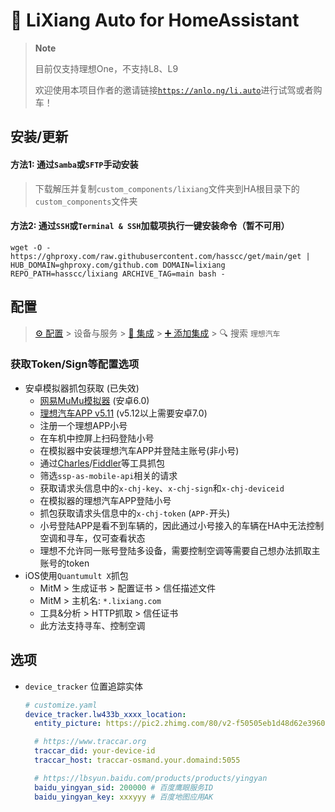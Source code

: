 # 🚙 LiXiang Auto for HomeAssistant


> **Note**
> 
> 目前仅支持理想One，不支持L8、L9
> 
> 欢迎使用本项目作者的邀请链接[`https://anlo.ng/li.auto`](https://anlo.ng/li.auto)进行试驾或者购车！


<a name="install"></a>
## 安装/更新

#### 方法1: 通过`Samba`或`SFTP`手动安装
> 下载解压并复制`custom_components/lixiang`文件夹到HA根目录下的`custom_components`文件夹

#### 方法2: 通过`SSH`或`Terminal & SSH`加载项执行一键安装命令（暂不可用）
```shell
wget -O - https://ghproxy.com/raw.githubusercontent.com/hasscc/get/main/get | HUB_DOMAIN=ghproxy.com/github.com DOMAIN=lixiang REPO_PATH=hasscc/lixiang ARCHIVE_TAG=main bash -
```


<a name="config"></a>
## 配置

> [⚙️ 配置](https://my.home-assistant.io/redirect/config) > 设备与服务 > [🧩 集成](https://my.home-assistant.io/redirect/integrations) > [➕ 添加集成](https://my.home-assistant.io/redirect/config_flow_start?domain=lixiang) > 🔍 搜索 `理想汽车`

### 获取Token/Sign等配置选项
- 安卓模拟器抓包获取 (已失效)
  - [网易MuMu模拟器](https://mumu.163.com) (安卓6.0)
  - [理想汽车APP v5.11](https://www.wandoujia.com/apps/7954884/history_v1030) (v5.12以上需要安卓7.0)
  - 注册一个理想APP小号
  - 在车机中控屏上扫码登陆小号
  - 在模拟器中安装理想汽车APP并登陆主账号(非小号)
  - 通过[Charles](https://www.charlesproxy.com)/[Fiddler](https://www.telerik.com/fiddler)等工具抓包
  - 筛选`ssp-as-mobile-api`相关的请求
  - 获取请求头信息中的`x-chj-key`、`x-chj-sign`和`x-chj-deviceid`
  - 在模拟器的理想汽车APP登陆小号
  - 抓包获取请求头信息中的`x-chj-token` (`APP-`开头)
  - 小号登陆APP是看不到车辆的，因此通过小号接入的车辆在HA中无法控制空调和寻车，仅可查看状态
  - 理想不允许同一账号登陆多设备，需要控制空调等需要自己想办法抓取主账号的token
- iOS使用`Quantumult X`抓包
  - MitM > 生成证书 > 配置证书 > 信任描述文件
  - MitM > 主机名: `*.lixiang.com`
  - 工具&分析 > HTTP抓取 > 信任证书
  - 此方法支持寻车、控制空调

<a name="option"></a>
## 选项

- `device_tracker` 位置追踪实体
  ```yaml
  # customize.yaml
  device_tracker.lw433b_xxxx_location:
    entity_picture: https://pic2.zhimg.com/80/v2-f50505eb1d48d62e3960778c18930e04_720w.png

    # https://www.traccar.org
    traccar_did: your-device-id
    traccar_host: traccar-osmand.your.domaind:5055

    # https://lbsyun.baidu.com/products/products/yingyan
    baidu_yingyan_sid: 200000 # 百度鹰眼服务ID
    baidu_yingyan_key: xxxyyy # 百度地图应用AK
  ```
